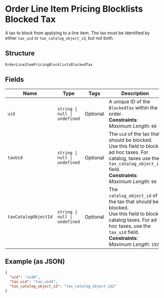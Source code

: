 
# Order Line Item Pricing Blocklists Blocked Tax

A tax to block from applying to a line item. The tax must be
identified by either `tax_uid` or `tax_catalog_object_id`, but not both.

## Structure

`OrderLineItemPricingBlocklistsBlockedTax`

## Fields

| Name | Type | Tags | Description |
|  --- | --- | --- | --- |
| `uid` | `string \| null \| undefined` | Optional | A unique ID of the `BlockedTax` within the order.<br/>**Constraints**: *Maximum Length*: `60` |
| `taxUid` | `string \| null \| undefined` | Optional | The `uid` of the tax that should be blocked. Use this field to block<br/>ad hoc taxes. For catalog, taxes use the `tax_catalog_object_id` field.<br/>**Constraints**: *Maximum Length*: `60` |
| `taxCatalogObjectId` | `string \| null \| undefined` | Optional | The `catalog_object_id` of the tax that should be blocked.<br/>Use this field to block catalog taxes. For ad hoc taxes, use the<br/>`tax_uid` field.<br/>**Constraints**: *Maximum Length*: `192` |

## Example (as JSON)

```json
{
  "uid": "uid8",
  "tax_uid": "tax_uid4",
  "tax_catalog_object_id": "tax_catalog_object_id2"
}
```

